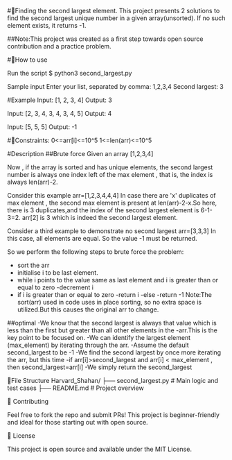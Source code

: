 #🧠Finding the second largest element.
This project presents 2 solutions to find the second largest unique number in a given array(unsorted).
If no such element exists, it returns -1.

##Note:This project was created as a first step towards open source contribution and a practice problem.

#🔧How to use

Run the script
$ python3 second_largest.py

Sample input
Enter your list, separated by comma: 1,2,3,4
Second largest: 3


#Example
Input: [1, 2, 3, 4]
Output: 3

Input: [2, 3, 4, 3, 4, 3, 4, 5]
Output: 4

Input: [5, 5, 5]
Output: -1

#📌Constraints:
0<=arr[i]<=10^5
1<=len(arr)<=10^5

#Description
##Brute force
Given an array [1,2,3,4]

Now , if the array is sorted and has unique elements, the second largest number is always one index left of the max element , that is, the index is always len(arr)-2.

Consider this example arr=[1,2,3,4,4,4]
In case there are  'x' duplicates of max element , the second max element is present at len(arr)-2-x.So here, there is 3 duplicates,and the index of the second largest element is 6-1-3=2. arr[2] is 3 which is indeed the second largest element.

Consider a third example to demonstrate no second largest
arr=[3,3,3]
In this case, all elements are equal. So the value -1 must be returned.

So we perform the following steps to brute force the problem:
- sort the arr
- initialise i to be last element.
- while i points to the value same as last element and i is greater than or equal to zero
    -decrement i
- if i is greater than or equal to zero
    -return i
-else
    -return -1
Note:The sort(arr) used in code uses in place sorting, so no extra space is utilized.But this causes the original arr to change.

##optimal 
-We know that the second largest is always that value which is less than the first but greater than all other elements in the -arr.This is the key point to be focused on.
-We can identify the largest element (max_element) by iterating through the arr.
-Assume the default second_largest to be -1
-We find the second largest by once more iterating the arr, but this time
    -if arr[i]>second_largest and arr[i] < max_element , then second_largest=arr[i]
-We simply return the second_largest


📁File Structure
Harvard_Shahan/
├── second_largest.py   # Main logic and test cases
├── README.md           # Project overview

🤝 Contributing

Feel free to fork the repo and submit PRs!
This project is beginner-friendly and ideal for those starting out with open source.

📜 License

This project is open source and available under the MIT License.
